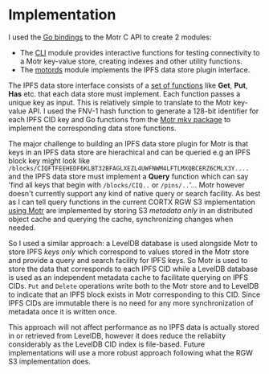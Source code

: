 # Implementation
I used the [Go bindings](https://github.com/Seagate/cortx-motr/tree/main/bindings/go) to the Motr C API to create 2 modules:

* The [CLI](https://github.com/allisterb/go-ds-motr/blob/master/main.go) module provides interactive functions for testing connectivity to a Motr key-value store, creating indexes and other utility functions.
* The [motords](https://github.com/allisterb/go-ds-motr/blob/master/motrds/motrds.go) module implements the IPFS data store plugin interface.

The IPFS data store interface consists of a [set of functions](https://github.com/ipfs/go-datastore/blob/master/datastore.go) like **Get**, **Put**, **Has** etc. that each data store must implement. Each function passes a unique key as input. This is relatively simple to translate to the Motr key-value API. I used the FNV-1 hash function to generate a 128-bit identifier for each IPFS CID key and Go functions from the [Motr mkv package](https://github.com/Seagate/cortx-motr/blob/main/bindings/go/mkv/mkv.go) to implement the corresponding data store functions. 

The major challenge to building an IPFS data store plugin for Motr is that keys in an IPFS data store are hierachical and can be queried e.g an IPFS block key might look like `/blocks/CIQFTFEEHEDF6KLBT32BFAGLXEZL4UWFNWM4LFTLMXQBCERZ6CMLX3Y....`  and the IPFS data store must implement a **Query** function which can say 'find all keys that begin with `/blocks/CIQ..` or `/pins/..`'...
Motr however doesn't currently support any kind of native query or search facility. As best as I can tell query functions in the current CORTX RGW S3 implementation [using Motr](https://github.com/Seagate/cortx-rgw/blob/main/src/rgw/rgw_sal_motr.cc) are implemented by storing S3 *metadata only* in an distributed object cache and querying the cache, synchronizing changes when needed.

 So I used a similar approach: a LevelDB database is used alongside Motr to store IPFS *keys only* which correspond to values stored in the Motr store and provide a query and search facility for IPFS keys. So Motr is used to store the data that corresponds to each IPFS CID while a LevelDB database is used as an independent metadata cache to facilitate querying on IPFS CIDs. `Put` and `Delete` operations write both to the Motr store and to LevelDB to indicate that an IPFS block exists in Motr corresponding to this CID. Since IPFS CIDs are immutable there is no need for any more synchronization of metadata once it is written once.

This approach will not affect performance as no IPFS data is actually stored in or retrieved from LevelDB, however it does reduce the reliabiity considerably as the LevelDB CID index is file-based. Future implementations will use a more robust approach following what the RGW S3 implementation does.
